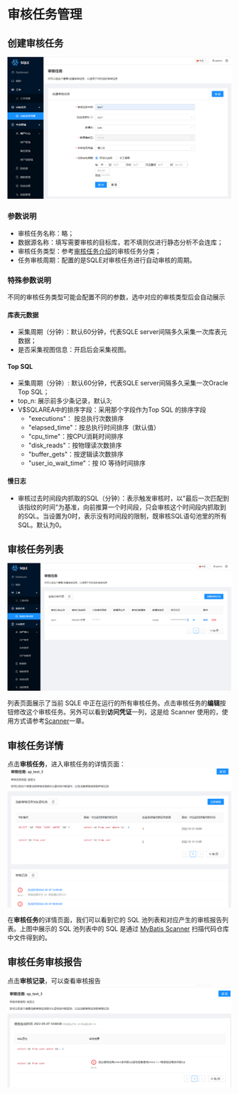# 审核任务管理
## 创建审核任务
![create_auditplan](./pictures/create_auditplan.png)
### 参数说明
* 审核任务名称：略；
* 数据源名称：填写需要审核的目标库，若不填则仅进行静态分析不会连库；
* 审核任务类型：参考[审核任务介绍](./introduction.md)的审核任务分类；
* 任务审核周期：配置的是SQLE对审核任务进行自动审核的周期。

### 特殊参数说明
不同的审核任务类型可能会配置不同的参数，选中对应的审核类型后会自动展示
#### 库表元数据
* 采集周期（分钟）：默认60分钟，代表SQLE server间隔多久采集一次库表元数据；
* 是否采集视图信息：开启后会采集视图。

#### Top SQL
* 采集周期（分钟）: 默认60分钟，代表SQLE server间隔多久采集一次Oracle Top SQL；
* top_n: 展示前多少条记录，默认3;
* V$SQLAREA中的排序字段：采用那个字段作为Top SQL 的排序字段
  * "executions"： 按总执行次数排序
  * "elapsed_time"：按总执行时间排序（默认值）
  * "cpu_time"：按CPU消耗时间排序
  * "disk_reads"：按物理读次数排序
  * "buffer_gets"：按逻辑读次数排序
  * "user_io_wait_time"：按 IO 等待时间排序

#### 慢日志
* 审核过去时间段内抓取的SQL（分钟）：表示触发审核时，以"最后一次匹配到该指纹的时间"为基准，向前推算一个时间段，只会审核这个时间段内抓取到的SQL。当设置为0时，表示没有时间段的限制，既审核SQL语句池里的所有SQL。默认为0。


## 审核任务列表
![auditplan_list](./pictures/auditplan_list.png)

列表页面展示了当前 SQLE 中正在运行的所有审核任务。点击审核任务的**编辑**按钮修改这个审核任务。另外可以看到**访问凭证**一列，这是给 Scanner 使用的，使用方式请参考[Scanner](./scanner_management.md)一章。

## 审核任务详情
点击**审核任务**，进入审核任务的详情页面：
![auditplan_sql_report](./pictures/auditplan_sqls_reports.png)

在**审核任务**的详情页面，我们可以看到它的 SQL 池列表和对应产生的审核报告列表。上图中展示的 SQL 池列表中的 SQL 是通过 [MyBatis Scanner](./scanner_management.md) 扫描代码仓库中文件得到的。

## 审核任务审核报告
点击**审核记录**，可以查看审核报告
![auditplan_audit_report](./pictures/auditplan_audit_report.png)